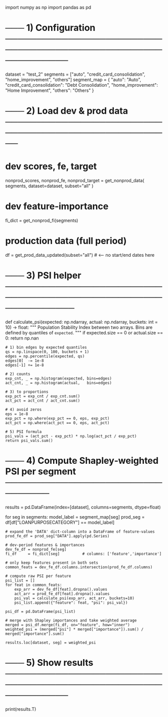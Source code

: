 import numpy as np
import pandas as pd

# ─── 1) Configuration ────────────────────────────────────────────────────────────
dataset = "test_2"
segments = ["auto", "credit_card_consolidation", "home_improvement", "others"]
segment_map = {
    "auto": "Auto",
    "credit_card_consolidation": "Debt Consolidation",
    "home_improvement": "Home Improvement",
    "others": "Others"
}

# ─── 2) Load dev & prod data ────────────────────────────────────────────────────
# dev scores, fe, target
nonprod_scores, nonprod_fe, nonprod_target = get_nonprod_data(
    segments, dataset=dataset, subset="all"
)

# dev feature‐importance
fi_dict = get_nonprod_fi(segments)

# production data (full period)
df = get_prod_data_updated(subset="all")   # <-- no start/end dates here

# ─── 3) PSI helper ─────────────────────────────────────────────────────────────
def calculate_psi(expected: np.ndarray,
                  actual:   np.ndarray,
                  buckets: int = 10) -> float:
    """
    Population Stability Index between two arrays.
    Bins are defined by quantiles of `expected`.
    """
    if expected.size == 0 or actual.size == 0:
        return np.nan

    # 1) bin edges by expected quantiles
    qs = np.linspace(0, 100, buckets + 1)
    edges = np.percentile(expected, qs)
    edges[0]  -= 1e-8
    edges[-1] += 1e-8

    # 2) counts
    exp_cnt, _ = np.histogram(expected, bins=edges)
    act_cnt, _ = np.histogram(actual,   bins=edges)

    # 3) to proportions
    exp_pct = exp_cnt / exp_cnt.sum()
    act_pct = act_cnt / act_cnt.sum()

    # 4) avoid zeros
    eps = 1e-8
    exp_pct = np.where(exp_pct == 0, eps, exp_pct)
    act_pct = np.where(act_pct == 0, eps, act_pct)

    # 5) PSI formula
    psi_vals = (act_pct - exp_pct) * np.log(act_pct / exp_pct)
    return psi_vals.sum()


# ─── 4) Compute Shapley‐weighted PSI per segment ────────────────────────────────
results = pd.DataFrame(index=[dataset], columns=segments, dtype=float)

for seg in segments:
    model_label = segment_map[seg]
    prod_seg    = df[df["LOANPURPOSECATEGORY"] == model_label]

    # expand the 'DATA' dict‐column into a DataFrame of feature‐values
    prod_fe_df = prod_seg["DATA"].apply(pd.Series)

    # dev‐period features & importances
    dev_fe_df = nonprod_fe[seg]
    fi_df     = fi_dict[seg]          # columns: ['feature','importance']

    # only keep features present in both sets
    common_feats = dev_fe_df.columns.intersection(prod_fe_df.columns)

    # compute raw PSI per feature
    psi_list = []
    for feat in common_feats:
        exp_arr = dev_fe_df[feat].dropna().values
        act_arr = prod_fe_df[feat].dropna().values
        psi_val = calculate_psi(exp_arr, act_arr, buckets=10)
        psi_list.append({"feature": feat, "psi": psi_val})

    psi_df = pd.DataFrame(psi_list)

    # merge with Shapley importances and take weighted average
    merged = psi_df.merge(fi_df, on="feature", how="inner")
    weighted_psi = (merged["psi"] * merged["importance"]).sum() / merged["importance"].sum()

    results.loc[dataset, seg] = weighted_psi

# ─── 5) Show results ────────────────────────────────────────────────────────────
print(results.T)
